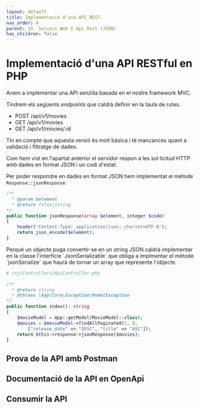 ```yaml
---
layout: default
title: Implementació d'una API REST.
nav_order: 4
parent: 10. Serveis Web I Api Rest (JSON)
has_children: false 
---
```


# Implementació d'una API RESTful en PHP

Anem a implementar una API senzilla basada en el nostre
framework MVC.

Tindrem els següents _endpoints_ que caldrà definir en la taula
de rutes.

* POST /api/v1/movies
* GET /api/v1/movies
* GET /api/v1/movies/:id 

Tin en compte que aquesta versió és molt bàsica i té mancances quant a 
validació i filtratge de dades. 

Com hem vist en l'apartat anterior el servidor respon a les sol·licitud HTTP
amb dades en format JSON i un codi d'estat.

Per poder respondre en dades en format JSON hem implementat el mètode
`Response::jsonResponse`.

```php
/**
  * @param $element
  * @return false|string
*/
public function jsonResponse(array $element, integer $code)
{
    header('Content-Type: application/json; charset=UTF-8');
    return json_encode($element);
}
```
<div markdown="1" class="alert-info alert">
Perquè un objecte puga convertir-se en un string JSON caldrà implementar
en la classe l'interfície `JsonSerializable` que obliga a implmentar el mètode `jsonSerialize` que haurà de tornar un array que represente l'objecte.
</div>

```php
# src/Controllers/ApiController.php
    
/**
  * @return string
  * @throws \App\Core\Exception\ModelException
*/
public function index(): string
{
    $movieModel = App::getModel(MovieModel::class);
    $movies = $movieModel->findAllPaginated(1, 8,
        ["release_date" => "DESC", "title" => "ASC"]);
    return $this->response->jsonResponse($movies);
}
```

## Prova de la API amb Postman


## Documentació de la API en OpenApi


## Consumir la API 





